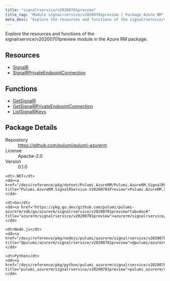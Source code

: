 ```yaml
---
title: "signalrservice/v20200701preview"
title_tag: "Module signalrservice/v20200701preview | Package Azure RM"
meta_desc: "Explore the resources and functions of the signalrservice/v20200701preview module in the Azure RM package."
---
```


<!-- WARNING: this file was generated by Pulumi Docs Generator. -->
<!-- Do not edit by hand unless you're certain you know what you are doing! -->

Explore the resources and functions of the signalrservice/v20200701preview module in the Azure RM package.

<h2 id="resources">Resources</h2>
<ul class="api">
    <li><a href="signalr" title="SignalR"><span class="symbol resource"></span>SignalR</a></li>
    <li><a href="signalrprivateendpointconnection" title="SignalRPrivateEndpointConnection"><span class="symbol resource"></span>SignalRPrivateEndpointConnection</a></li>
</ul>

<h2 id="functions">Functions</h2>
<ul class="api">
    <li><a href="getsignalr" title="GetSignalR"><span class="symbol function"></span>GetSignalR</a></li>
    <li><a href="getsignalrprivateendpointconnection" title="GetSignalRPrivateEndpointConnection"><span class="symbol function"></span>GetSignalRPrivateEndpointConnection</a></li>
    <li><a href="listsignalrkeys" title="ListSignalRKeys"><span class="symbol function"></span>ListSignalRKeys</a></li>
</ul>

<h2 id="package-details">Package Details</h2>
<dl class="package-details">
	<dt>Repository</dt>
	<dd><a href="https://github.com/pulumi/pulumi-azurerm">https://github.com/pulumi/pulumi-azurerm</a></dd>
	<dt>License</dt>
	<dd>Apache-2.0</dd>
	<dt>Version</dt>
	<dd>0.1.0</dd>
</dl>



<dl class="tabular">

    <dt>.NET</dt>
    <dd><a href="/docs/reference/pkg/dotnet/Pulumi.AzureRM/Pulumi.AzureRM.SignalRService.V20200701Preview.html" title="Pulumi.AzureRM.SignalRService.V20200701Preview">Pulumi.AzureRM.SignalRService.V20200701Preview</a></dd>

    <dt>Go</dt>
    <dd><a href="https://pkg.go.dev/github.com/pulumi/pulumi-azurerm/sdk/go/azurerm/signalrservice/v20200701preview?tab=doc#" title="azurerm/signalrservice/v20200701preview">azurerm/signalrservice/v20200701preview</a></dd>

    <dt>Node.js</dt>
    <dd><a href="/docs/reference/pkg/nodejs/pulumi/azurerm/signalrservice/v20200701preview/#" title="@pulumi/azurerm/signalrservice/v20200701preview">@pulumi/azurerm/signalrservice/v20200701preview</a></dd>

    <dt>Python</dt>
    <dd><a href="/docs/reference/pkg/python/pulumi_azurerm/signalrservice/v20200701preview" title="pulumi_azurerm/signalrservice/v20200701preview">pulumi_azurerm/signalrservice/v20200701preview</a></dd>

</dl>

